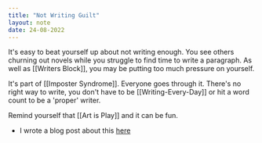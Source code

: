 ```yaml
---
title: "Not Writing Guilt"
layout: note
date: 24-08-2022
---
```


It's easy to beat yourself up about not writing enough. You see others churning out novels while you struggle to find time to write a paragraph. As well as [[Writers Block]], you may be putting too much pressure on yourself.

It's part of [[Imposter Syndrome]]. Everyone goes through it. There's no right way to write, you don't have to be [[Writing-Every-Day]] or hit a word count to be a 'proper' writer.

Remind yourself that [[Art is Play]] and it can be fun.

-   I wrote a blog post about this <a href="https://www.davidralphlewis.co.uk/not-writing-enough/" >here</a>
